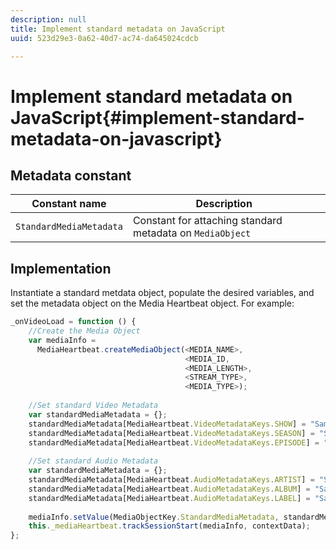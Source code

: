 ```yaml
---
description: null
title: Implement standard metadata on JavaScript
uuid: 523d29e3-0a62-40d7-ac74-da645024cdcb

---
```


# Implement standard metadata on JavaScript{#implement-standard-metadata-on-javascript}

## Metadata constant

|  Constant name  | Description&nbsp;&nbsp;  |
| --- | --- |
|  `StandardMediaMetadata`  | Constant for attaching standard metadata on `MediaObject`  |

## Implementation

Instantiate a standard metdata object, populate the desired variables, and set the metadata object on the Media Heartbeat object. For example: 

```js
_onVideoLoad = function () { 
    //Create the Media Object   
    var mediaInfo =  
      MediaHeartbeat.createMediaObject(<MEDIA_NAME>,  
                                       <MEDIA_ID,  
                                       <MEDIA_LENGTH>, 
                                       <STREAM_TYPE>,
                                       <MEDIA_TYPE>); 
 
    //Set standard Video Metadata 
    var standardMediaMetadata = {};     
    standardMediaMetadata[MediaHeartbeat.VideoMetadataKeys.SHOW] = "Sample Show"; 
    standardMediaMetadata[MediaHeartbeat.VideoMetadataKeys.SEASON] = "Sample Season"; 
    standardMediaMetadata[MediaHeartbeat.VideoMetadataKeys.EPISODE] = "Sample Episode"; 
 
    //Set standard Audio Metadata 
    var standardMediaMetadata = {};     
    standardMediaMetadata[MediaHeartbeat.AudioMetadataKeys.ARTIST] = "Sample Artist"; 
    standardMediaMetadata[MediaHeartbeat.AudioMetadataKeys.ALBUM] = "Sample Album"; 
    standardMediaMetadata[MediaHeartbeat.AudioMetadataKeys.LABEL] = "Sample Label"; 
 
    mediaInfo.setValue(MediaObjectKey.StandardMediaMetadata, standardMediaMetadata); 
    this._mediaHeartbeat.trackSessionStart(mediaInfo, contextData); 
}; 
```

